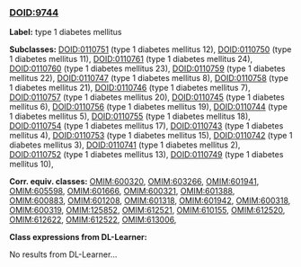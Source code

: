 
### [DOID:9744](http://purl.obolibrary.org/obo/DOID_9744)
**Label:** type 1 diabetes mellitus

**Subclasses:** [DOID:0110751](http://purl.obolibrary.org/obo/DOID_0110751) (type 1 diabetes mellitus 12), [DOID:0110750](http://purl.obolibrary.org/obo/DOID_0110750) (type 1 diabetes mellitus 11), [DOID:0110761](http://purl.obolibrary.org/obo/DOID_0110761) (type 1 diabetes mellitus 24), [DOID:0110760](http://purl.obolibrary.org/obo/DOID_0110760) (type 1 diabetes mellitus 23), [DOID:0110759](http://purl.obolibrary.org/obo/DOID_0110759) (type 1 diabetes mellitus 22), [DOID:0110747](http://purl.obolibrary.org/obo/DOID_0110747) (type 1 diabetes mellitus 8), [DOID:0110758](http://purl.obolibrary.org/obo/DOID_0110758) (type 1 diabetes mellitus 21), [DOID:0110746](http://purl.obolibrary.org/obo/DOID_0110746) (type 1 diabetes mellitus 7), [DOID:0110757](http://purl.obolibrary.org/obo/DOID_0110757) (type 1 diabetes mellitus 20), [DOID:0110745](http://purl.obolibrary.org/obo/DOID_0110745) (type 1 diabetes mellitus 6), [DOID:0110756](http://purl.obolibrary.org/obo/DOID_0110756) (type 1 diabetes mellitus 19), [DOID:0110744](http://purl.obolibrary.org/obo/DOID_0110744) (type 1 diabetes mellitus 5), [DOID:0110755](http://purl.obolibrary.org/obo/DOID_0110755) (type 1 diabetes mellitus 18), [DOID:0110754](http://purl.obolibrary.org/obo/DOID_0110754) (type 1 diabetes mellitus 17), [DOID:0110743](http://purl.obolibrary.org/obo/DOID_0110743) (type 1 diabetes mellitus 4), [DOID:0110753](http://purl.obolibrary.org/obo/DOID_0110753) (type 1 diabetes mellitus 15), [DOID:0110742](http://purl.obolibrary.org/obo/DOID_0110742) (type 1 diabetes mellitus 3), [DOID:0110741](http://purl.obolibrary.org/obo/DOID_0110741) (type 1 diabetes mellitus 2), [DOID:0110752](http://purl.obolibrary.org/obo/DOID_0110752) (type 1 diabetes mellitus 13), [DOID:0110749](http://purl.obolibrary.org/obo/DOID_0110749) (type 1 diabetes mellitus 10), 

**Corr. equiv. classes:** [OMIM:600320](http://purl.obolibrary.org/obo/OMIM_600320), [OMIM:603266](http://purl.obolibrary.org/obo/OMIM_603266), [OMIM:601941](http://purl.obolibrary.org/obo/OMIM_601941), [OMIM:605598](http://purl.obolibrary.org/obo/OMIM_605598), [OMIM:601666](http://purl.obolibrary.org/obo/OMIM_601666), [OMIM:600321](http://purl.obolibrary.org/obo/OMIM_600321), [OMIM:601388](http://purl.obolibrary.org/obo/OMIM_601388), [OMIM:600883](http://purl.obolibrary.org/obo/OMIM_600883), [OMIM:601208](http://purl.obolibrary.org/obo/OMIM_601208), [OMIM:601318](http://purl.obolibrary.org/obo/OMIM_601318), [OMIM:601942](http://purl.obolibrary.org/obo/OMIM_601942), [OMIM:600318](http://purl.obolibrary.org/obo/OMIM_600318), [OMIM:600319](http://purl.obolibrary.org/obo/OMIM_600319), [OMIM:125852](http://purl.obolibrary.org/obo/OMIM_125852), [OMIM:612521](http://purl.obolibrary.org/obo/OMIM_612521), [OMIM:610155](http://purl.obolibrary.org/obo/OMIM_610155), [OMIM:612520](http://purl.obolibrary.org/obo/OMIM_612520), [OMIM:612622](http://purl.obolibrary.org/obo/OMIM_612622), [OMIM:612522](http://purl.obolibrary.org/obo/OMIM_612522), [OMIM:613006](http://purl.obolibrary.org/obo/OMIM_613006), 

**Class expressions from DL-Learner:**

No results from DL-Learner...




